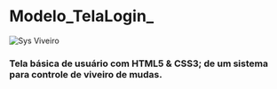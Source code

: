 # Modelo_TelaLogin_

![Sys Viveiro](https://user-images.githubusercontent.com/51087767/77373066-fc393500-6d45-11ea-80d9-3b41966527e7.png)

### Tela básica de usuário com HTML5 &amp; CSS3; de um sistema para controle de viveiro de mudas.



